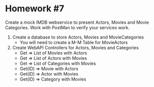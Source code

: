 # Homework #7

Create a mock IMDB webservice to present Actors, Movies and Movie Categories. Work with PostMan to verify your services work.

1. Create a database to store Actors, Movies and MovieCategories
   * You will need to create a M-M Table for MovieActors
2. Create WebAPI Controllers for Actors, Movies and Categories
   * Get => List of Movies with Actors
   * Get => List of Actors with Movies
   * Get => List of Categories with Movies
   * Get(ID) => Movie with Actors
   * Get(ID) => Actor with Movies
   * Get(ID) => Category with Movies